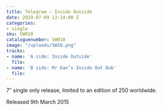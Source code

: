 ```yaml
---
title: Telegram – Inside Outside
date: 2019-07-09 13:14:00 Z
categories:
- single
sku: SW010
cataloguenumber: SW010
image: "/uploads/SW10.png"
tracks:
- name: 'A side: Inside Outside'
  file: 
- name: 'B side: Mr Dan’s Inside Out Dub'
  file: 
---
```


7″ single only release, limited to an edition of 250 worldwide.

Released 9th March 2015